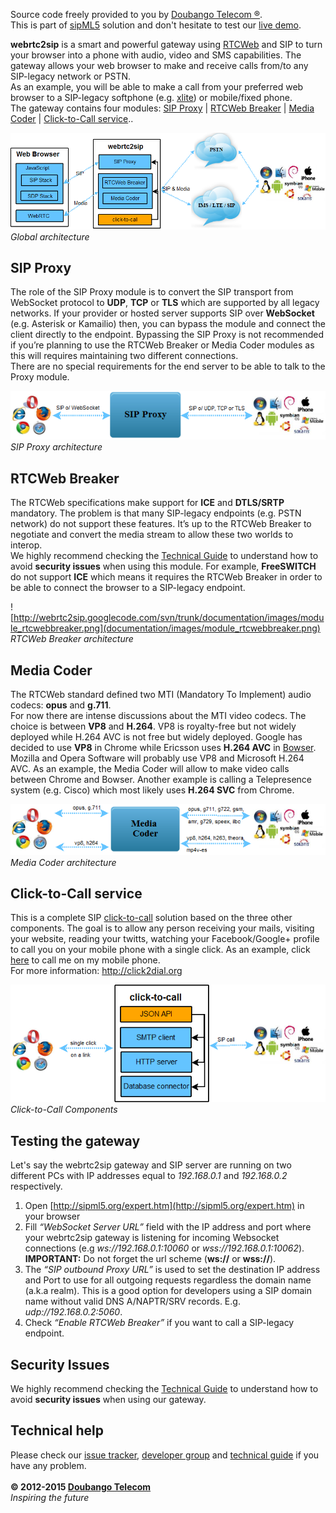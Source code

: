 Source code freely provided to you by <a href='https://doubango.org'> Doubango Telecom ®</a>.
<br />
This is part of <a href='http://code.google.com/p/sipml5/'>sipML5</a> solution and don't hesitate to test our [live demo](http://sipml5.org/).<br />



**webrtc2sip** is a smart and powerful gateway using [RTCWeb](http://en.wikipedia.org/wiki/WebRTC) and SIP to turn your browser into a phone with audio, video and SMS capabilities. The gateway allows your web browser to make and receive calls from/to any SIP-legacy network or PSTN.<br />
As an example, you will be able to make a call from your preferred web browser to a SIP-legacy softphone (e.g. <a href='http://www.counterpath.com/x-lite.html'>xlite</a>) or mobile/fixed phone.<br />
The gateway contains four modules: [SIP Proxy](#SIP_Proxy.md) | [RTCWeb Breaker](#RTCWeb_Breaker.md) | [Media Coder](#Media_Coder.md) | [Click-to-Call service](#Click-to-Call_service.md)..

![documentation/images/architecture.png](documentation/images/architecture.png) <br />
_Global architecture_


## SIP Proxy ##
The role of the SIP Proxy module is to convert the SIP transport from WebSocket protocol to <b>UDP</b>, <b>TCP</b> or <b>TLS</b> which are supported by all legacy networks. If your provider or hosted server supports SIP over <b>WebSocket</b> (e.g. Asterisk or Kamailio) then, you can bypass the module and connect the client directly to the endpoint.
Bypassing the SIP Proxy is not recommended if you’re planning to use the RTCWeb Breaker or Media Coder modules as this will requires maintaining two different connections.<br />
There are no special requirements for the end server to be able to talk to the Proxy module.

![documentation/images/module_sipproxy.png](documentation/images/module_sipproxy.png) <br />
_SIP Proxy architecture_


## RTCWeb Breaker ##
The RTCWeb specifications make support for **ICE** and **DTLS/SRTP** mandatory. The problem is that many SIP-legacy endpoints (e.g. PSTN network) do not support these features.
It’s up to the RTCWeb Breaker to negotiate and convert the media stream to allow these two worlds to interop. <br />
We highly recommend checking the [Technical Guide](http://webrtc2sip.org/technical-guide-1.0.pdf) to understand how to avoid **security issues** when using this module.
For example, **FreeSWITCH** do not support **ICE** which means it requires the RTCWeb Breaker in order to be able to connect the browser to a SIP-legacy endpoint.

![http://webrtc2sip.googlecode.com/svn/trunk/documentation/images/module_rtcwebbreaker.png](documentation/images/module_rtcwebbreaker.png) <br />
_RTCWeb Breaker architecture_


## Media Coder ##
The RTCWeb standard defined two MTI (Mandatory To Implement) audio codecs: <b>opus</b> and <b>g.711</b>.<br />
For now there are intense discussions about the MTI video codecs. The choice is between <b>VP8</b> and <b>H.264</b>. VP8 is royalty-free but not widely deployed while H.264 AVC is not free but widely deployed.
Google has decided to use <b>VP8</b> in Chrome while Ericsson uses <b>H.264 AVC</b> in [Bowser](https://labs.ericsson.com/apps/bowser). Mozilla and Opera Software will probably use VP8 and Microsoft H.264 AVC. As an example, the Media Coder will allow to make video calls between Chrome and Bowser.
Another example is calling a Telepresence system (e.g. Cisco) which most likely uses <b>H.264 SVC</b> from Chrome.

![documentation/images/module_mediacoder.png](documentation/images/module_mediacoder.png) <br />
_Media Coder architecture_

## Click-to-Call service ##
This is a complete SIP [click-to-call](http://en.wikipedia.org/wiki/Click-to-call) solution based on the three other components. The goal is to allow any person receiving your mails, visiting your website, reading your twitts, watching your Facebook/Google+ profile to call you on your mobile phone with a single click. As an example, click [here](http://click2dial.org/u/ZGlvcG1hbWFkb3VAZG91YmFuZ28ub3Jn) to call me on my mobile phone. <br />
For more information: http://click2dial.org

![documentation/images/module_click-to-call.png](documentation/images/module_click-to-call.png) <br />
_Click-to-Call Components_

## Testing the gateway ##
Let's say the webrtc2sip gateway and SIP server are running on two different PCs with IP addresses equal to _192.168.0.1_ and _192.168.0.2_ respectively.

  1. Open [http://sipml5.org/expert.htm](http://sipml5.org/expert.htm) in your browser
  1. Fill _“WebSocket Server URL”_ field with the IP address and port where your webrtc2sip gateway is listening for incoming Websocket connections (e.g _ws://192.168.0.1:10060_ or _wss://192.168.0.1:10062_). **IMPORTANT:** Do not forget the url scheme (**ws://** or **wss://**).
  1. The _“SIP outbound Proxy URL”_ is used to set the destination IP address and Port to use for all outgoing requests regardless the domain name (a.k.a realm). This is a good option for developers using a SIP domain name without valid DNS A/NAPTR/SRV records. E.g. _udp://192.168.0.2:5060_.
  1. Check _“Enable RTCWeb Breaker”_ if you want to call a SIP-legacy endpoint.

## Security Issues ##
We highly recommend checking the [Technical Guide](http://webrtc2sip.org/technical-guide-1.0.pdf) to understand how to avoid **security issues** when using our gateway.

## Technical help ##
Please check our [issue tracker](https://github.com/DoubangoTelecom/webrtc2sip/issues), [developer group](https://groups.google.com/group/doubango) and [technical guide](http://webrtc2sip.org/technical-guide-1.0.pdf) if you have any problem. <br />
<br />
**© 2012-2015 [Doubango Telecom](https://doubango.org)** <br />
_Inspiring the future_
